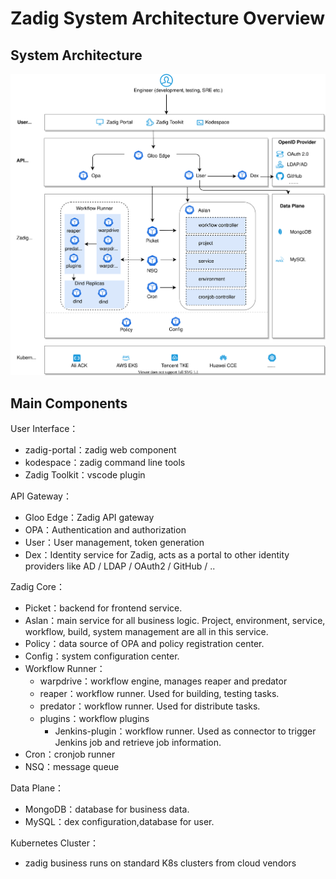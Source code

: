 # Zadig System Architecture Overview

## System Architecture

![Architecture_diagram](./Zadig-System-Architecture.svg)

## Main Components

User Interface：
- zadig-portal：zadig web component
- kodespace：zadig command line tools
- Zadig Toolkit：vscode plugin

API Gateway：
- Gloo Edge：Zadig API gateway
- OPA：Authentication and authorization
- User：User management, token generation
- Dex：Identity service for Zadig, acts as a portal to other identity providers like AD / LDAP / OAuth2 / GitHub / ..

Zadig Core：
- Picket：backend for frontend service.
- Aslan：main service for all business logic. Project, environment, service, workflow, build, system management are all in this service.
- Policy：data source of OPA and policy registration center.
- Config：system configuration center.
- Workflow Runner：
  - warpdrive：workflow engine, manages reaper and predator
  - reaper：workflow runner. Used for building, testing tasks.
  - predator：workflow runner. Used for distribute tasks.
  - plugins：workflow plugins
    - Jenkins-plugin：workflow runner. Used as connector to trigger Jenkins job and retrieve job information.
- Cron：cronjob runner
- NSQ：message queue

Data Plane：
- MongoDB：database for business data.
- MySQL：dex configuration,database for user.

Kubernetes Cluster：
- zadig business runs on standard K8s clusters from cloud vendors
